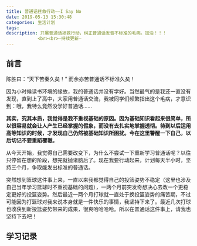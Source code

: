 ```yaml
---
title: 普通话拯救行动——I Say No
date: 2019-05-13 15:30:48
categories: 生活计划
tags:
description: 开展普通话拯救行动，纠正普通话发音不标准的毛病。加油！！！
            <br><br>—持续更新—
---
```



## 前言

陈胜曰：“天下苦秦久矣！” 而余亦苦普通话不标准久矣！

因为小时候读书环境的缘故，我的普通话并没有学好。当然最气的是我还一直没有发现，直到上了高中，大家用普通话交流，我被同学们频繁指出这个毛病，才意识到：哦，我特么竟然没学好普通话……

**其实，究其本质，我觉得是我不重视基础的原因。因为基础知识看起来很简单，所以很容易就会让人产生已经掌握的假象，而没有去扎实地掌握透彻。待到以后运用高等知识的时候，才发现自己仍然被基础知识所困扰。今在这里警醒一下自己，以后切记不要重蹈覆辙。**

从今天开始，我觉得自己需要改变下，为什么不尝试一下重新学习普通话呢？以往只停留在想的阶段，想完就抛诸脑后了。现在我要行动起来，计划每天半小时，坚持三个月，争取能发出标准的普通话。

突然想到篮球这件事上来，一直以来我都觉得自己的投篮姿势不稳定（这里也涉及自己当年学习篮球时不重视基础的问题），一两个月前突发奇想决心去改一个更稳定更好的投篮姿势。然后最近一两个月打球就一直处于换投篮姿势的痛苦期，不过可能因为打篮球对我来说本身就是一件快乐的事情，我坚持下来了。最近几次打球也收获到新投篮姿势带来的成果，很爽哈哈哈哈。所以在普通话这件事上，请我也坚持下去吧！

## 学习记录


